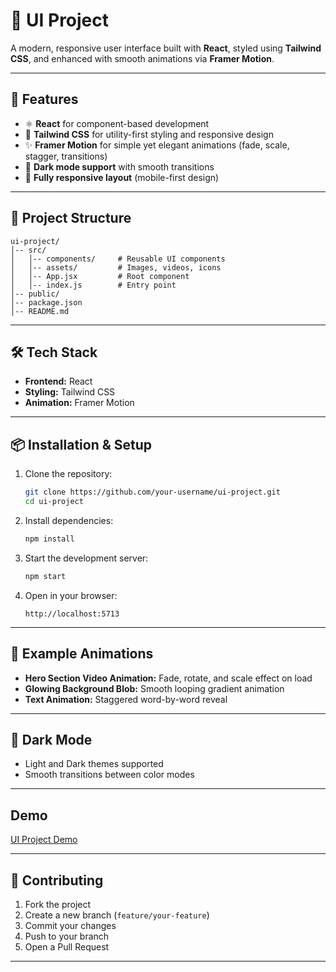 # 🎨 UI Project

A modern, responsive user interface built with **React**, styled using **Tailwind CSS**, and enhanced with smooth animations via **Framer Motion**.

---

## 🚀 Features

- ⚛️ **React** for component-based development
- 🎨 **Tailwind CSS** for utility-first styling and responsive design
- ✨ **Framer Motion** for simple yet elegant animations (fade, scale, stagger, transitions)
- 🌙 **Dark mode support** with smooth transitions
- 📱 **Fully responsive layout** (mobile-first design)

---

## 📂 Project Structure

```
ui-project/
│-- src/
│   │-- components/     # Reusable UI components
│   │-- assets/         # Images, videos, icons
│   │-- App.jsx         # Root component
│   │-- index.js        # Entry point
│-- public/
│-- package.json
│-- README.md
```

---

## 🛠️ Tech Stack

- **Frontend:** React
- **Styling:** Tailwind CSS
- **Animation:** Framer Motion

---

## 📦 Installation & Setup

1. Clone the repository:

   ```bash
   git clone https://github.com/your-username/ui-project.git
   cd ui-project
   ```

2. Install dependencies:

   ```bash
   npm install
   ```

3. Start the development server:

   ```bash
   npm start
   ```

4. Open in your browser:

   ```
   http://localhost:5713
   ```

---

## 🎥 Example Animations

- **Hero Section Video Animation:** Fade, rotate, and scale effect on load
- **Glowing Background Blob:** Smooth looping gradient animation
- **Text Animation:** Staggered word-by-word reveal

---

## 🌌 Dark Mode

- Light and Dark themes supported
- Smooth transitions between color modes

---

## Demo

[UI Project Demo](https://leo-project-gva19m3sj-pitabash-beheras-projects.vercel.app)

---

## 🤝 Contributing

1. Fork the project
2. Create a new branch (`feature/your-feature`)
3. Commit your changes
4. Push to your branch
5. Open a Pull Request

---
